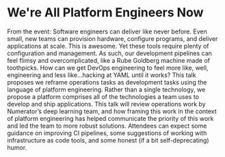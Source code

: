 # We're All Platform Engineers Now

From the event:
Software engineers can deliver like never before. Even small, new teams can provision hardware, configure programs, and deliver applications at scale. This is awesome. Yet these tools require plenty of configuration and management. As such, our development pipelines can feel flimsy and overcomplicated, like a Rube Goldberg machine made of toothpicks. How can we get DevOps engineering to feel more like, well, engineering and less like…hacking at YAML until it works? This talk proposes we reframe operations tasks as development tasks using the language of platform engineering. Rather than a single technology, we propose a platform comprises all of the technologies a team uses to develop and ship applications. This talk will review operations work by Numerator’s deep learning team, and how framing this work in the context of platform engineering has helped communicate the priority of this work and led the team to more robust solutions. Attendees can expect some guidance on improving CI pipelines, some suggestions of working with infrastructure as code tools, and some honest (if a bit self-deprecating) humor.


